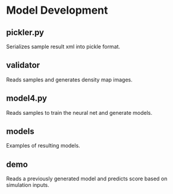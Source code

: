 # Model Development
## pickler.py
Serializes sample result xml into pickle format.

## validator
Reads samples and generates density map images.

## model4.py
Reads samples to train the neural net and generate models.

## models
Examples of resulting models.

## demo
Reads a previously generated model and predicts score based on simulation inputs.
